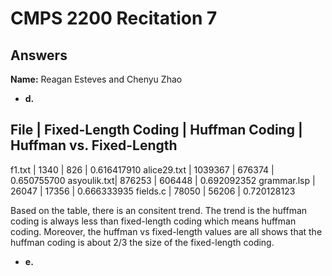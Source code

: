 # CMPS 2200 Recitation 7
## Answers

**Name:** Reagan Esteves and Chenyu Zhao

- **d.** 

File       | Fixed-Length Coding | Huffman Coding | Huffman vs. Fixed-Length
----------------------------------------------------------------------------
f1.txt      |         1340          |       826        |       0.616417910
alice29.txt |        1039367        |      676374      |       0.650755700
asyoulik.txt|        876253         |      606448      |       0.692092352
grammar.lsp |         26047         |      17356       |       0.666333935
fields.c    |         78050         |       56206      |       0.720128123

Based on the table, there is an consitent trend. The trend is the huffman coding is always less than fixed-length coding which means huffman coding. Moreover, the huffman vs fixed-length values are all shows that the huffman coding is about 2/3 the size of the fixed-length coding.

- **e.**


